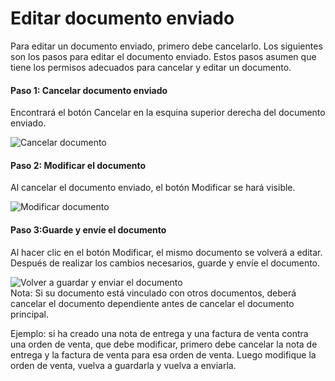 <!-- add-breadcrumbs -->
# Editar documento enviado

Para editar un documento enviado, primero debe cancelarlo. Los siguientes son los pasos para editar el documento enviado. Estos pasos asumen que tiene los permisos adecuados para cancelar y editar un documento.

#### Paso 1: Cancelar documento enviado

Encontrará el botón Cancelar en la esquina superior derecha del documento enviado.

<img alt="Cancelar documento" class="screenshot" src="{{docs_base_url}}/assets/img/articles/edit-submitted-doc-1.png">

#### Paso 2: Modificar el documento

Al cancelar el documento enviado, el botón Modificar se hará visible.

<img alt="Modificar documento" class="screenshot" src="{{docs_base_url}}/assets/img/articles/edit-submitted-doc-2.png">

#### Paso 3:Guarde y envíe el documento

Al hacer clic en el botón Modificar, el mismo documento se volverá a editar. Después de realizar los cambios necesarios, guarde y envíe el documento.

<img alt="Volver a guardar y enviar el documento" class="screenshot" src="{{docs_base_url}}/assets/img/articles/edit-submitted-doc-3.png">

<div class="well">Nota: Si su documento está vinculado con otros documentos, deberá cancelar el documento dependiente antes de cancelar el documento principal.
	
Ejemplo: si ha creado una nota de entrega y una factura de venta contra una orden de venta, que debe modificar, primero debe cancelar la nota de entrega y la factura de venta para esa orden de venta. Luego modifique la orden de venta, vuelva a guardarla y vuelva a enviarla.
</div>
<!-- markdown -->
